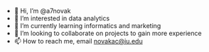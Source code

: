 - 👋 Hi, I’m @a7novak
- 👀 I’m interested in data analytics
- 🌱 I’m currently learning informatics and marketing
- 💞️ I’m looking to collaborate on projects to gain more experience
- 📫 How to reach me, email novakac@iu.edu

<!---
a7novak/a7novak is a ✨ special ✨ repository because its `README.md` (this file) appears on your GitHub profile.
You can click the Preview link to take a look at your changes.
--->
